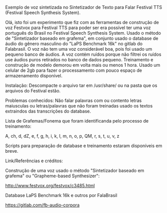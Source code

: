 Exemplo de voz sintetizada no Sintetizador de Texto para Falar Festival TTS (Festival Speech Synthesis System). 

Olá, isto foi um experimento que fiz com as ferramentas de construção de voz Festvox para Festival TTS para poder ser era possível ter uma voz português do Brasil no Festival Speech Synthesis System.
Usado o método de "Sintetizador baseado em grafema", em conjunto usado o database de áudio do gênero masculino do "LaPS Benchmark 16k" no gitlab do Falabrasil. 
O voz não tem uma voz considerável boa, pois foi usado um pequeno banco de áudios. A voz contém ruídos porque não filtrei os ruídos use áudios puros retirados no banco de dados pequeno. 
Treinamento e construção de modelo demorou em volta mais ou menos 1 hora. Usado um celular de 2gb para fazer o processamento com pouco espaço de armazenamento disponível.

Instalação:
Descompacte o arquivo tar em /usr/share/ ou na pasta que os arquivos do Festival estão.


Problemas conhecidos:
Não falar palavras com ou contento letras maiusculas ou letras/palavras que não foram treinadas usado os textos extraindos das transcrições do database.

Lista de Grafemas/Fonema que foram identificanda pelo processo de treinamento:

A, ch, d, dZ, e, f, g, h, i, k, l, m, n, o, p, QM, r, s, t, u, v, z


Scripts para preparação de database e treinamento estaram disponíveis em breve.

Link/Referências e créditos:

Construção de uma voz usado o método "Sintetizador baseado em grafema" ou "Grapheme-based Synthesizer":

http://www.festvox.org/festvox/c3485.html

Database LaPS Benchmark 16k e outros por FalaBrasil

https://gitlab.com/fb-audio-corpora
